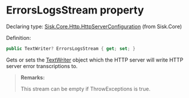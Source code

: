 <!--

Copyrights 2023 Sisk Framework - CypherPotato
Published under MIT license

!!! DO NOT EDIT THIS FILE !!!
This file was generated by a tool in the Sisk package. To edit the information in this documentation,
edit the XML documentation present in the Sisk source code.

-->


# ErrorsLogsStream property

Declaring type: [Sisk.Core.Http.HttpServerConfiguration](/read?q=/contents/spec/Sisk.Core.Http.HttpServerConfiguration.md) (from Sisk.Core)


Definition:

```cs
public TextWriter? ErrorsLogsStream { get; set; }
```

Gets or sets the <a href="https://learn.microsoft.com/en-us/dotnet/api/System.IO.TextWriter">TextWriter</a> object which the HTTP server will write HTTP server error transcriptions to.

> **Remarks:**
>
> This stream can be empty if ThrowExceptions is true.
